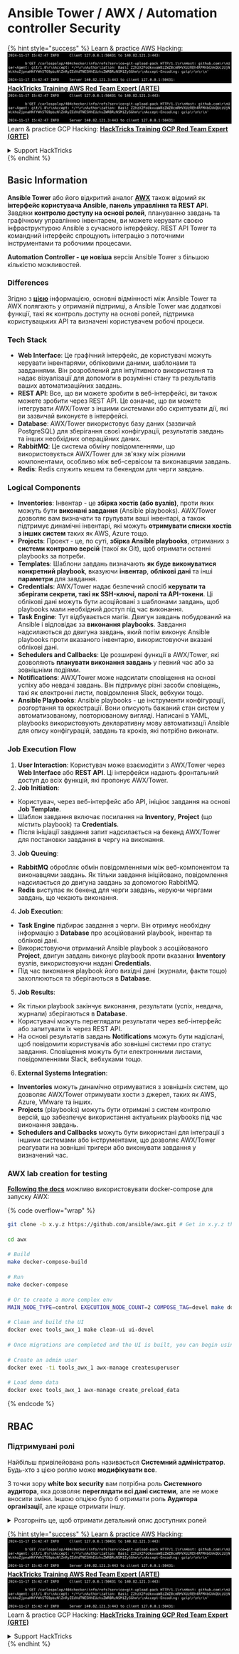 # Ansible Tower / AWX / Automation controller Security

{% hint style="success" %}
Learn & practice AWS Hacking:<img src="../.gitbook/assets/image (1).png" alt="" data-size="line">[**HackTricks Training AWS Red Team Expert (ARTE)**](https://training.hacktricks.xyz/courses/arte)<img src="../.gitbook/assets/image (1).png" alt="" data-size="line">\
Learn & practice GCP Hacking: <img src="../.gitbook/assets/image (2).png" alt="" data-size="line">[**HackTricks Training GCP Red Team Expert (GRTE)**<img src="../.gitbook/assets/image (2).png" alt="" data-size="line">](https://training.hacktricks.xyz/courses/grte)

<details>

<summary>Support HackTricks</summary>

* Check the [**subscription plans**](https://github.com/sponsors/carlospolop)!
* **Join the** 💬 [**Discord group**](https://discord.gg/hRep4RUj7f) or the [**telegram group**](https://t.me/peass) or **follow** us on **Twitter** 🐦 [**@hacktricks\_live**](https://twitter.com/hacktricks\_live)**.**
* **Share hacking tricks by submitting PRs to the** [**HackTricks**](https://github.com/carlospolop/hacktricks) and [**HackTricks Cloud**](https://github.com/carlospolop/hacktricks-cloud) github repos.

</details>
{% endhint %}

## Basic Information

**Ansible Tower** або його відкритий аналог [**AWX**](https://github.com/ansible/awx) також відомий як **інтерфейс користувача Ansible, панель управління та REST API**. Завдяки **контролю доступу на основі ролей**, плануванню завдань та графічному управлінню інвентарем, ви можете керувати своєю інфраструктурою Ansible з сучасного інтерфейсу. REST API Tower та командний інтерфейс спрощують інтеграцію з поточними інструментами та робочими процесами.

**Automation Controller - це новіша** версія Ansible Tower з більшою кількістю можливостей.

### Differences

Згідно з [**цією**](https://blog.devops.dev/ansible-tower-vs-awx-under-the-hood-65cfec78db00) інформацією, основні відмінності між Ansible Tower та AWX полягають у отриманій підтримці, а Ansible Tower має додаткові функції, такі як контроль доступу на основі ролей, підтримка користувацьких API та визначені користувачем робочі процеси.

### Tech Stack

* **Web Interface**: Це графічний інтерфейс, де користувачі можуть керувати інвентарями, обліковими даними, шаблонами та завданнями. Він розроблений для інтуїтивного використання та надає візуалізації для допомоги в розумінні стану та результатів ваших автоматизаційних завдань.
* **REST API**: Все, що ви можете зробити в веб-інтерфейсі, ви також можете зробити через REST API. Це означає, що ви можете інтегрувати AWX/Tower з іншими системами або скриптувати дії, які ви зазвичай виконуєте в інтерфейсі.
* **Database**: AWX/Tower використовує базу даних (зазвичай PostgreSQL) для зберігання своєї конфігурації, результатів завдань та інших необхідних операційних даних.
* **RabbitMQ**: Це система обміну повідомленнями, що використовується AWX/Tower для зв'язку між різними компонентами, особливо між веб-сервісом та виконавцями завдань.
* **Redis**: Redis служить кешем та бекендом для черги завдань.

### Logical Components

* **Inventories**: Інвентар - це **збірка хостів (або вузлів)**, проти яких можуть бути **виконані завдання** (Ansible playbooks). AWX/Tower дозволяє вам визначати та групувати ваші інвентарі, а також підтримує динамічні інвентарі, які можуть **отримувати списки хостів з інших систем** таких як AWS, Azure тощо.
* **Projects**: Проект - це, по суті, **збірка Ansible playbooks**, отриманих з **системи контролю версій** (такої як Git), щоб отримати останні playbooks за потреби.
* **Templates**: Шаблони завдань визначають **як буде виконуватися конкретний playbook**, вказуючи **інвентар**, **облікові дані** та інші **параметри** для завдання.
* **Credentials**: AWX/Tower надає безпечний спосіб **керувати та зберігати секрети, такі як SSH-ключі, паролі та API-токени**. Ці облікові дані можуть бути асоційовані з шаблонами завдань, щоб playbooks мали необхідний доступ під час виконання.
* **Task Engine**: Тут відбувається магія. Двигун завдань побудований на Ansible і відповідає за **виконання playbooks**. Завдання надсилаються до двигуна завдань, який потім виконує Ansible playbooks проти вказаного інвентарю, використовуючи вказані облікові дані.
* **Schedulers and Callbacks**: Це розширені функції в AWX/Tower, які дозволяють **планувати виконання завдань** у певний час або за зовнішніми подіями.
* **Notifications**: AWX/Tower може надсилати сповіщення на основі успіху або невдачі завдань. Він підтримує різні засоби сповіщень, такі як електронні листи, повідомлення Slack, вебхуки тощо.
* **Ansible Playbooks**: Ansible playbooks - це інструменти конфігурації, розгортання та оркестрації. Вони описують бажаний стан систем у автоматизованому, повторюваному вигляді. Написані в YAML, playbooks використовують декларативну мову автоматизації Ansible для опису конфігурацій, завдань та кроків, які потрібно виконати.

### Job Execution Flow

1. **User Interaction**: Користувач може взаємодіяти з AWX/Tower через **Web Interface** або **REST API**. Ці інтерфейси надають фронтальний доступ до всіх функцій, які пропонує AWX/Tower.
2. **Job Initiation**:
* Користувач, через веб-інтерфейс або API, ініціює завдання на основі **Job Template**.
* Шаблон завдання включає посилання на **Inventory**, **Project** (що містить playbook) та **Credentials**.
* Після ініціації завдання запит надсилається на бекенд AWX/Tower для постановки завдання в чергу на виконання.
3. **Job Queuing**:
* **RabbitMQ** обробляє обмін повідомленнями між веб-компонентом та виконавцями завдань. Як тільки завдання ініційовано, повідомлення надсилається до двигуна завдань за допомогою RabbitMQ.
* **Redis** виступає як бекенд для черги завдань, керуючи чергами завдань, що чекають виконання.
4. **Job Execution**:
* **Task Engine** підбирає завдання з черги. Він отримує необхідну інформацію з **Database** про асоційований playbook, інвентар та облікові дані.
* Використовуючи отриманий Ansible playbook з асоційованого **Project**, двигун завдань виконує playbook проти вказаних **Inventory** вузлів, використовуючи надані **Credentials**.
* Під час виконання playbook його вихідні дані (журнали, факти тощо) захоплюються та зберігаються в **Database**.
5. **Job Results**:
* Як тільки playbook закінчує виконання, результати (успіх, невдача, журнали) зберігаються в **Database**.
* Користувачі можуть переглядати результати через веб-інтерфейс або запитувати їх через REST API.
* На основі результатів завдань **Notifications** можуть бути надіслані, щоб повідомити користувачів або зовнішні системи про статус завдання. Сповіщення можуть бути електронними листами, повідомленнями Slack, вебхуками тощо.
6. **External Systems Integration**:
* **Inventories** можуть динамічно отримуватися з зовнішніх систем, що дозволяє AWX/Tower отримувати хости з джерел, таких як AWS, Azure, VMware та інших.
* **Projects** (playbooks) можуть бути отримані з систем контролю версій, що забезпечує використання актуальних playbooks під час виконання завдань.
* **Schedulers and Callbacks** можуть бути використані для інтеграції з іншими системами або інструментами, що дозволяє AWX/Tower реагувати на зовнішні тригери або виконувати завдання у визначений час.

### AWX lab creation for testing

[**Following the docs**](https://github.com/ansible/awx/blob/devel/tools/docker-compose/README.md) можливо використовувати docker-compose для запуску AWX:

{% code overflow="wrap" %}
```bash
git clone -b x.y.z https://github.com/ansible/awx.git # Get in x.y.z the latest release version

cd awx

# Build
make docker-compose-build

# Run
make docker-compose

# Or to create a more complex env
MAIN_NODE_TYPE=control EXECUTION_NODE_COUNT=2 COMPOSE_TAG=devel make docker-compose

# Clean and build the UI
docker exec tools_awx_1 make clean-ui ui-devel

# Once migrations are completed and the UI is built, you can begin using AWX. The UI can be reached in your browser at https://localhost:8043/#/home, and the API can be found at https://localhost:8043/api/v2.

# Create an admin user
docker exec -ti tools_awx_1 awx-manage createsuperuser

# Load demo data
docker exec tools_awx_1 awx-manage create_preload_data
```
{% endcode %}

## RBAC

### Підтримувані ролі

Найбільш привілейована роль називається **Системний адміністратор**. Будь-хто з цією роллю може **модифікувати все**.

З точки зору **white box security** вам потрібна роль **Системного аудитора**, яка дозволяє **переглядати всі дані системи**, але не може вносити зміни. Іншою опцією було б отримати роль **Аудитора організації**, але краще отримати іншу.

<details>

<summary>Розгорніть це, щоб отримати детальний опис доступних ролей</summary>

1. **Системний адміністратор**:
* Це роль суперкористувача з дозволами на доступ і модифікацію будь-якого ресурсу в системі.
* Вони можуть керувати всіма організаціями, командами, проектами, інвентарями, шаблонами завдань тощо.
2. **Системний аудитор**:
* Користувачі з цією роллю можуть переглядати всі дані системи, але не можуть вносити зміни.
* Ця роль призначена для дотримання норм і контролю.
3. **Ролі організації**:
* **Адміністратор**: Повний контроль над ресурсами організації.
* **Аудитор**: Доступ лише для перегляду ресурсів організації.
* **Член**: Основне членство в організації без конкретних дозволів.
* **Виконати**: Може виконувати шаблони завдань в організації.
* **Читати**: Може переглядати ресурси організації.
4. **Ролі проекту**:
* **Адміністратор**: Може керувати і модифікувати проект.
* **Використовувати**: Може використовувати проект у шаблоні завдання.
* **Оновити**: Може оновити проект за допомогою SCM (системи контролю версій).
5. **Ролі інвентарю**:
* **Адміністратор**: Може керувати і модифікувати інвентар.
* **Ad Hoc**: Може виконувати команди ad hoc на інвентарі.
* **Оновити**: Може оновити джерело інвентарю.
* **Використовувати**: Може використовувати інвентар у шаблоні завдання.
* **Читати**: Доступ лише для перегляду.
6. **Ролі шаблону завдання**:
* **Адміністратор**: Може керувати і модифікувати шаблон завдання.
* **Виконати**: Може виконувати завдання.
* **Читати**: Доступ лише для перегляду.
7. **Ролі облікових даних**:
* **Адміністратор**: Може керувати і модифікувати облікові дані.
* **Використовувати**: Може використовувати облікові дані в шаблонах завдань або інших відповідних ресурсах.
* **Читати**: Доступ лише для перегляду.
8. **Ролі команди**:
* **Член**: Частина команди, але без конкретних дозволів.
* **Адміністратор**: Може керувати членами команди та пов'язаними ресурсами.
9. **Ролі робочого процесу**:
* **Адміністратор**: Може керувати і модифікувати робочий процес.
* **Виконати**: Може виконувати робочий процес.
* **Читати**: Доступ лише для перегляду.

</details>

{% hint style="success" %}
Learn & practice AWS Hacking:<img src="../.gitbook/assets/image (1).png" alt="" data-size="line">[**HackTricks Training AWS Red Team Expert (ARTE)**](https://training.hacktricks.xyz/courses/arte)<img src="../.gitbook/assets/image (1).png" alt="" data-size="line">\
Learn & practice GCP Hacking: <img src="../.gitbook/assets/image (2).png" alt="" data-size="line">[**HackTricks Training GCP Red Team Expert (GRTE)**<img src="../.gitbook/assets/image (2).png" alt="" data-size="line">](https://training.hacktricks.xyz/courses/grte)

<details>

<summary>Support HackTricks</summary>

* Check the [**subscription plans**](https://github.com/sponsors/carlospolop)!
* **Join the** 💬 [**Discord group**](https://discord.gg/hRep4RUj7f) or the [**telegram group**](https://t.me/peass) or **follow** us on **Twitter** 🐦 [**@hacktricks\_live**](https://twitter.com/hacktricks\_live)**.**
* **Share hacking tricks by submitting PRs to the** [**HackTricks**](https://github.com/carlospolop/hacktricks) and [**HackTricks Cloud**](https://github.com/carlospolop/hacktricks-cloud) github repos.

</details>
{% endhint %}

